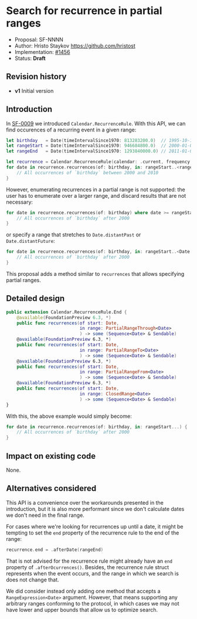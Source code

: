 # Search for recurrence in partial ranges

* Proposal: SF-NNNN
* Author: Hristo Staykov <https://github.com/hristost>
* Implementation: [#1456](https://github.com/swiftlang/swift-foundation/pull/1456)
* Status: **Draft**

## Revision history

* **v1** Initial version

## Introduction

In [SF-0009](0009-calendar-recurrence-rule.md) we introduced `Calendar.RecurrenceRule`. With this API, we can find occurences of a recurring event in a given range:

```swift
let birthday   = Date(timeIntervalSince1970: 813283200.0)  // 1995-10-10T00:00:00-0000
let rangeStart = Date(timeIntervalSince1970: 946684800.0)  // 2000-01-01T00:00:00-0000
let rangeEnd   = Date(timeIntervalSince1970: 1293840000.0) // 2011-01-01T00:00:00-0000

let recurrence = Calendar.RecurrenceRule(calendar: .current, frequency: .yearly)
for date in recurrence.recurrences(of: birthday, in: rangeStart..<rangeEnd) {
    // All occurrences of `birthday` between 2000 and 2010
}
```

However, enumerating recurrences in a partial range is not supported: the user has to enumerate over a larger range, and discard results that are not necessary:

```swift
for date in recurrence.recurrences(of: birthday) where date >= rangeStart {
    // All occurrences of `birthday` after 2000
}
```

or specify a range that stretches to `Date.distantPast` or `Date.distantFuture`:

```swift
for date in recurrence.recurrences(of: birthday, in: rangeStart..<Date.distantFuture) {
    // All occurrences of `birthday` after 2000
}
```

This proposal adds a method similar to `recurrences` that allows specifying partial ranges.


## Detailed design

```swift
public extension Calendar.RecurrenceRule.End {
    @available(FoundationPreview 6.3, *)
    public func recurrences(of start: Date,
                            in range: PartialRangeThrough<Date>
                            ) -> some (Sequence<Date> & Sendable)
    @available(FoundationPreview 6.3, *)
    public func recurrences(of start: Date,
                            in range: PartialRangeTo<Date>
                            ) -> some (Sequence<Date> & Sendable)
    @available(FoundationPreview 6.3, *)
    public func recurrences(of start: Date,
                            in range: PartialRangeFrom<Date>
                            ) -> some (Sequence<Date> & Sendable)
    @available(FoundationPreview 6.3, *)
    public func recurrences(of start: Date,
                            in range: ClosedRange<Date>
                            ) -> some (Sequence<Date> & Sendable)
}
```


With this, the above example would simply become:

```swift
for date in recurrence.recurrences(of: birthday, in: rangeStart...) {
    // All occurrences of `birthday` after 2000
}
```


## Impact on existing code

None.

## Alternatives considered

This API is a convenience over the workarounds presented in the introduction, but it
is also more performant since we don't calculate dates we don't need in the final range.

For cases where we're looking for recurrences up until a date, it might be tempting to set the `end` property of the recurrence rule to the end of the range:
```swift
recurrence.end = .afterDate(rangeEnd)
```
That is not advised for the recurrence rule might already have an `end` property of `.afterOcurrences()`. Besides, the recurrence rule struct represents when the event occurs, and the range in which we search is does not change that.

We did consider instead only adding one method that accepts a `RangeExpression<Date>` argument. However, that means supporting any arbitrary ranges conforming to the protocol, in which cases we may not have lower and upper bounds that allow us to optimize search.
